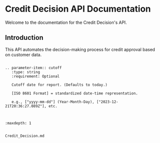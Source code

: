 

# Credit Decision API Documentation

Welcome to the documentation for the Credit Decision's API.

## Introduction

This API automates the decision-making process for credit approval based on customer data.





```{eval-rst}

.. parameter-item:: cutoff
   :type: string
   :requirement: Optional

   Cutoff date for report. (Defaults to today.)

   [ISO 8601 Format] = standardized date-time representation.

   e.g., ["yyyy-mm-dd"] (Year-Month-Day), ["2023-12-21T20:36:27.089Z"], etc.


```



```{toctree}

:maxdepth: 1


Credit_Decision.md


```




   


   
   